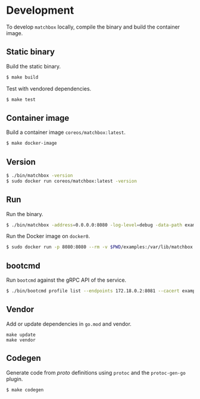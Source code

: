 # Development

To develop `matchbox` locally, compile the binary and build the container image.

## Static binary

Build the static binary.

```sh
$ make build
```

Test with vendored dependencies.

```sh
$ make test
```

## Container image

Build a container image `coreos/matchbox:latest`.

```sh
$ make docker-image
```

## Version

```sh
$ ./bin/matchbox -version
$ sudo docker run coreos/matchbox:latest -version
```
## Run

Run the binary.

```sh
$ ./bin/matchbox -address=0.0.0.0:8080 -log-level=debug -data-path examples -assets-path examples/assets
```

Run the Docker image on `docker0`.

```sh
$ sudo docker run -p 8080:8080 --rm -v $PWD/examples:/var/lib/matchbox:Z -v $PWD/examples/groups/etcd:/var/lib/matchbox/groups:Z coreos/matchbox:latest -address=0.0.0.0:8080 -log-level=debug
```

## bootcmd

Run `bootcmd` against the gRPC API of the service.

```sh
$ ./bin/bootcmd profile list --endpoints 172.18.0.2:8081 --cacert examples/etc/matchbox/ca.crt
```

## Vendor

Add or update dependencies in `go.mod` and vendor.

```
make update
make vendor
```

## Codegen

Generate code from *proto* definitions using `protoc` and the `protoc-gen-go` plugin.

```sh
$ make codegen
```
